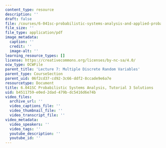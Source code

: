 ```yaml
---
content_type: resource
description: ''
draft: false
file: /courses/6-041sc-probabilistic-systems-analysis-and-applied-probability-fall-2013/b4511759e0ed2dad479bdc5416d6e74b_MIT6_041SCF13_tut03_sol.pdf
file_size: ''
file_type: application/pdf
image_metadata:
  caption: ''
  credit: ''
  image-alt: ''
learning_resource_types: []
license: https://creativecommons.org/licenses/by-nc-sa/4.0/
ocw_type: OCWFile
parent_title: 'Lecture 7: Multiple Discrete Random Variables'
parent_type: CourseSection
parent_uid: 06f2cd37-cd92-3c66-ddf2-8ccade9e6a7e
resourcetype: Document
title: 6.041SC Probabilistic Systems Analysis, Tutorial 3 Solutions
uid: b4511759-e0ed-2dad-479b-dc5416d6e74b
video_files:
  archive_url: ''
  video_captions_file: ''
  video_thumbnail_file: ''
  video_transcript_file: ''
video_metadata:
  video_speakers: ''
  video_tags: ''
  youtube_description: ''
  youtube_id: ''
---
```

